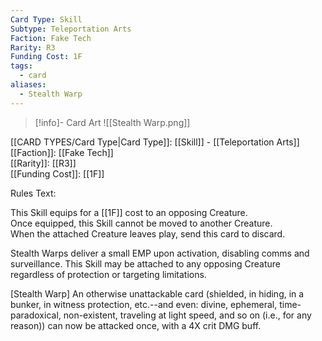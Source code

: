 ```yaml
---
Card Type: Skill
Subtype: Teleportation Arts
Faction: Fake Tech
Rarity: R3
Funding Cost: 1F
tags:
  - card
aliases:
  - Stealth Warp
---
```

> [!info]- Card Art
> ![[Stealth Warp.png]]

[[CARD TYPES/Card Type|Card Type]]: [[Skill]] - [[Teleportation Arts]]  
[[Faction]]: [[Fake Tech]]  
[[Rarity]]: [[R3]]  
[[Funding Cost]]: [[1F]]  

Rules Text:  

This Skill equips for a [[1F]] cost to an opposing Creature.  
Once equipped, this Skill cannot be moved to another Creature.  
When the attached Creature leaves play, send this card to discard.  

Stealth Warps deliver a small EMP upon activation, disabling comms and surveillance. This Skill may be attached to any opposing Creature regardless of protection or targeting limitations.  

[Stealth Warp] An otherwise unattackable card (shielded, in hiding, in a bunker, in witness protection, etc.--and even: divine, ephemeral, time-paradoxical, non-existent, traveling at light speed, and so on (i.e., for any reason)) can now be attacked once, 
with a 4X crit DMG buff.  